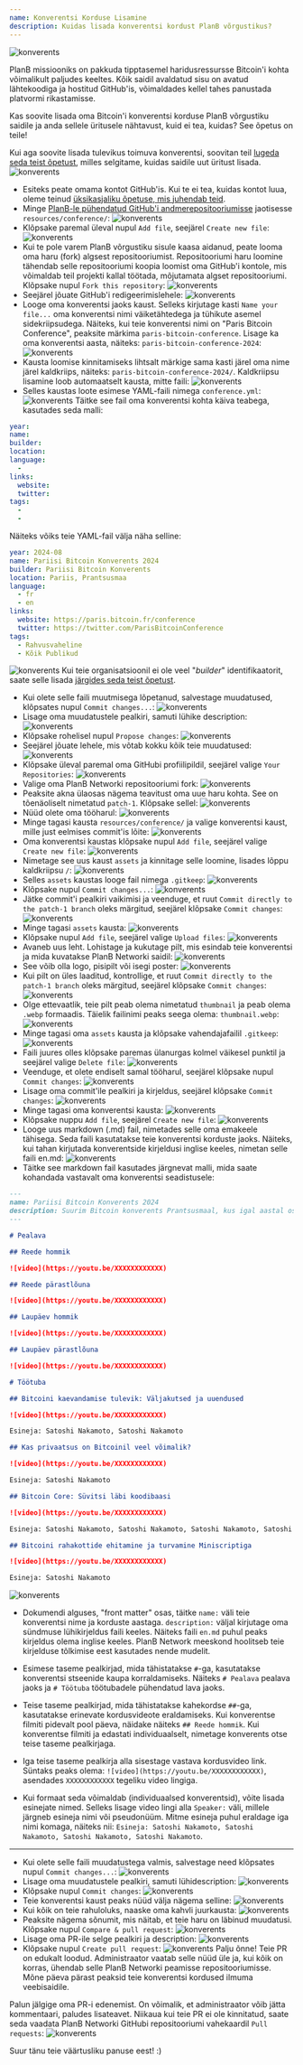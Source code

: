 ```yaml
---
name: Konverentsi Korduse Lisamine
description: Kuidas lisada konverentsi kordust PlanB võrgustikus?
---
```

![konverents](assets/cover.webp)

PlanB missiooniks on pakkuda tipptasemel haridusressursse Bitcoin'i kohta võimalikult paljudes keeltes. Kõik saidil avaldatud sisu on avatud lähtekoodiga ja hostitud GitHub'is, võimaldades kellel tahes panustada platvormi rikastamisse.

Kas soovite lisada oma Bitcoin'i konverentsi korduse PlanB võrgustiku saidile ja anda sellele üritusele nähtavust, kuid ei tea, kuidas? See õpetus on teile!

Kui aga soovite lisada tulevikus toimuva konverentsi, soovitan teil [lugeda seda teist õpetust](https://planb.network/tutorials/others/contribution/add-event-1d3df554-c2d8-4e93-853f-58f672c5e097), milles selgitame, kuidas saidile uut üritust lisada.
![konverents](assets/01.webp)
- Esiteks peate omama kontot GitHub'is. Kui te ei tea, kuidas kontot luua, oleme teinud [üksikasjaliku õpetuse, mis juhendab teid](https://planb.network/tutorials/others/contribution/create-github-account-a75fc39d-f0d0-44dc-9cd5-cd94aee0c07c).
- Minge [PlanB-le pühendatud GitHub'i andmerepositooriumisse](https://github.com/PlanB-Network/bitcoin-educational-content/tree/dev/resources/conference) jaotisesse `resources/conference/`:
![konverents](assets/02.webp)
- Klõpsake paremal üleval nupul `Add file`, seejärel `Create new file`:
![konverents](assets/03.webp)
- Kui te pole varem PlanB võrgustiku sisule kaasa aidanud, peate looma oma haru (fork) algsest repositooriumist. Repositooriumi haru loomine tähendab selle repositooriumi koopia loomist oma GitHub'i kontole, mis võimaldab teil projekti kallal töötada, mõjutamata algset repositooriumi. Klõpsake nupul `Fork this repository`:
![konverents](assets/04.webp)
- Seejärel jõuate GitHub'i redigeerimislehele:
![konverents](assets/05.webp)
- Looge oma konverentsi jaoks kaust. Selleks kirjutage kasti `Name your file...` oma konverentsi nimi väiketähtedega ja tühikute asemel sidekriipsudega. Näiteks, kui teie konverentsi nimi on "Paris Bitcoin Conference", peaksite märkima `paris-bitcoin-conference`. Lisage ka oma konverentsi aasta, näiteks: `paris-bitcoin-conference-2024`:
![konverents](assets/06.webp)
- Kausta loomise kinnitamiseks lihtsalt märkige sama kasti järel oma nime järel kaldkriips, näiteks: `paris-bitcoin-conference-2024/`. Kaldkriipsu lisamine loob automaatselt kausta, mitte faili:
![konverents](assets/07.webp)
- Selles kaustas loote esimese YAML-faili nimega `conference.yml`:
![konverents](assets/08.webp)
Täitke see fail oma konverentsi kohta käiva teabega, kasutades seda malli:
```yaml
year: 
name: 
builder: 
location: 
language: 
  - 
links:
  website: 
  twitter: 
tags: 
  - 
  - 
```

Näiteks võiks teie YAML-fail välja näha selline:

```yaml
year: 2024-08
name: Pariisi Bitcoin Konverents 2024
builder: Pariisi Bitcoin Konverents
location: Pariis, Prantsusmaa
language: 
  - fr
  - en
links:
  website: https://paris.bitcoin.fr/conference
  twitter: https://twitter.com/ParisBitcoinConference
tags: 
  - Rahvusvaheline
  - Kõik Publikud
```

![konverents](assets/09.webp)
Kui teie organisatsioonil ei ole veel "*builder*" identifikaatorit, saate selle lisada [järgides seda teist õpetust](https://planb.network/tutorials/others/contribution/add-builder-b5834c46-6dcc-4064-8d68-1ef529991d3d).
- Kui olete selle faili muutmisega lõpetanud, salvestage muudatused, klõpsates nupul `Commit changes...`:
![konverents](assets/10.webp)
- Lisage oma muudatustele pealkiri, samuti lühike description:
![konverents](assets/11.webp)
- Klõpsake rohelisel nupul `Propose changes`:
![konverents](assets/12.webp)
- Seejärel jõuate lehele, mis võtab kokku kõik teie muudatused:
![konverents](assets/13.webp)
- Klõpsake üleval paremal oma GitHubi profiilipildil, seejärel valige `Your Repositories`:
![konverents](assets/14.webp)
- Valige oma PlanB Networki repositooriumi fork:
![konverents](assets/15.webp)
- Peaksite akna ülaosas nägema teavitust oma uue haru kohta. See on tõenäoliselt nimetatud `patch-1`. Klõpsake sellel:
![konverents](assets/16.webp)
- Nüüd olete oma tööharul:
![konverents](assets/17.webp)
- Minge tagasi kausta `resources/conference/` ja valige konverentsi kaust, mille just eelmises commit'is lõite:
![konverents](assets/18.webp)
- Oma konverentsi kaustas klõpsake nupul `Add file`, seejärel valige `Create new file`:
![konverents](assets/19.webp)
- Nimetage see uus kaust `assets` ja kinnitage selle loomine, lisades lõppu kaldkriipsu `/`:
![konverents](assets/20.webp)
- Selles `assets` kaustas looge fail nimega `.gitkeep`:
![konverents](assets/21.webp)
- Klõpsake nupul `Commit changes...`:
![konverents](assets/22.webp)
- Jätke commit'i pealkiri vaikimisi ja veenduge, et ruut `Commit directly to the patch-1 branch` oleks märgitud, seejärel klõpsake `Commit changes`:
![konverents](assets/23.webp)
- Minge tagasi `assets` kausta:
![konverents](assets/24.webp)
- Klõpsake nupul `Add file`, seejärel valige `Upload files`:
![konverents](assets/25.webp)
- Avaneb uus leht. Lohistage ja kukutage pilt, mis esindab teie konverentsi ja mida kuvatakse PlanB Networki saidil: ![konverents](assets/26.webp)
- See võib olla logo, pisipilt või isegi poster:
![konverents](assets/27.webp)
- Kui pilt on üles laaditud, kontrollige, et ruut `Commit directly to the patch-1 branch` oleks märgitud, seejärel klõpsake `Commit changes`:
![konverents](assets/28.webp)
- Olge ettevaatlik, teie pilt peab olema nimetatud `thumbnail` ja peab olema `.webp` formaadis. Täielik failinimi peaks seega olema: `thumbnail.webp`:
![konverents](assets/29.webp)
- Minge tagasi oma `assets` kausta ja klõpsake vahendajafailil `.gitkeep`:
![konverents](assets/30.webp)
- Faili juures olles klõpsake paremas ülanurgas kolmel väikesel punktil ja seejärel valige `Delete file`:
![konverents](assets/31.webp)
- Veenduge, et olete endiselt samal tööharul, seejärel klõpsake nupul `Commit changes`:
![konverents](assets/32.webp)
- Lisage oma commit'ile pealkiri ja kirjeldus, seejärel klõpsake `Commit changes`:
![konverents](assets/33.webp)
- Minge tagasi oma konverentsi kausta: ![konverents](assets/34.webp)
- Klõpsake nuppu `Add file`, seejärel `Create new file`:
![konverents](assets/35.webp)
- Looge uus markdown (.md) fail, nimetades selle oma emakeele tähisega. Seda faili kasutatakse teie konverentsi korduste jaoks. Näiteks, kui tahan kirjutada konverentside kirjeldusi inglise keeles, nimetan selle faili en.md:
![konverents](assets/36.webp)
- Täitke see markdown fail kasutades järgnevat malli, mida saate kohandada vastavalt oma konverentsi seadistusele:

```markdown
---
name: Pariisi Bitcoin Konverents 2024
description: Suurim Bitcoin konverents Prantsusmaal, kus igal aastal osaleb üle 8,000 osaleja!
--- 

# Pealava

## Reede hommik

![video](https://youtu.be/XXXXXXXXXXXX)

## Reede pärastlõuna

![video](https://youtu.be/XXXXXXXXXXXX)

## Laupäev hommik

![video](https://youtu.be/XXXXXXXXXXXX)

## Laupäev pärastlõuna

![video](https://youtu.be/XXXXXXXXXXXX)

# Töötuba

## Bitcoini kaevandamise tulevik: Väljakutsed ja uuendused

![video](https://youtu.be/XXXXXXXXXXXX)

Esineja: Satoshi Nakamoto, Satoshi Nakamoto

## Kas privaatsus on Bitcoinil veel võimalik?

![video](https://youtu.be/XXXXXXXXXXXX)

Esineja: Satoshi Nakamoto

## Bitcoin Core: Süvitsi läbi koodibaasi

![video](https://youtu.be/XXXXXXXXXXXX)

Esineja: Satoshi Nakamoto, Satoshi Nakamoto, Satoshi Nakamoto, Satoshi Nakamoto

## Bitcoini rahakottide ehitamine ja turvamine Miniscriptiga

![video](https://youtu.be/XXXXXXXXXXXX)

Esineja: Satoshi Nakamoto
```

![konverents](assets/37.webp)
- Dokumendi alguses, "front matter" osas, täitke `name:` väli teie konverentsi nime ja korduste aastaga. `description:` väljal kirjutage oma sündmuse lühikirjeldus faili keeles. Näiteks faili `en.md` puhul peaks kirjeldus olema inglise keeles. PlanB Network meeskond hoolitseb teie kirjelduse tõlkimise eest kasutades nende mudelit.
- Esimese taseme pealkirjad, mida tähistatakse `#`-ga, kasutatakse konverentsi stseenide kaupa korraldamiseks. Näiteks `# Pealava` pealava jaoks ja `# Töötuba` töötubadele pühendatud lava jaoks.

- Teise taseme pealkirjad, mida tähistatakse kahekordse `##`-ga, kasutatakse erinevate kordusvideote eraldamiseks. Kui konverentse filmiti pidevalt pool päeva, näidake näiteks `## Reede hommik`. Kui konverentse filmiti ja edastati individuaalselt, nimetage konverents otse teise taseme pealkirjaga.

- Iga teise taseme pealkirja alla sisestage vastava kordusvideo link. Süntaks peaks olema: `![video](https://youtu.be/XXXXXXXXXXXX)`, asendades `XXXXXXXXXXXX` tegeliku video lingiga.

- Kui formaat seda võimaldab (individuaalsed konverentsid), võite lisada esinejate nimed. Selleks lisage video lingi alla `Speaker:` väli, millele järgneb esineja nimi või pseudonüüm. Mitme esineja puhul eraldage iga nimi komaga, näiteks nii: `Esineja: Satoshi Nakamoto, Satoshi Nakamoto, Satoshi Nakamoto, Satoshi Nakamoto`.

---

- Kui olete selle faili muudatustega valmis, salvestage need klõpsates nupul `Commit changes...`:
![konverents](assets/38.webp)
- Lisage oma muudatustele pealkiri, samuti lühidescription:
![konverents](assets/39.webp)
- Klõpsake nupul `Commit changes`: ![konverents](assets/40.webp)
- Teie konverentsi kaust peaks nüüd välja nägema selline:
![konverents](assets/41.webp)
- Kui kõik on teie rahuloluks, naaske oma kahvli juurkausta:
![konverents](assets/42.webp)
- Peaksite nägema sõnumit, mis näitab, et teie haru on läbinud muudatusi. Klõpsake nupul `Compare & pull request`:
![konverents](assets/43.webp)
- Lisage oma PR-ile selge pealkiri ja description:
![konverents](assets/44.webp)
- Klõpsake nupul `Create pull request`:
![konverents](assets/45.webp)
Palju õnne! Teie PR on edukalt loodud. Administraator vaatab selle nüüd üle ja, kui kõik on korras, ühendab selle PlanB Networki peamisse repositooriumisse. Mõne päeva pärast peaksid teie konverentsi kordused ilmuma veebisaidile.

Palun jälgige oma PR-i edenemist. On võimalik, et administraator võib jätta kommentaari, paludes lisateavet. Niikaua kui teie PR ei ole kinnitatud, saate seda vaadata PlanB Networki GitHubi repositooriumi vahekaardil `Pull requests`:
![konverents](assets/46.webp)

Suur tänu teie väärtusliku panuse eest! :)
